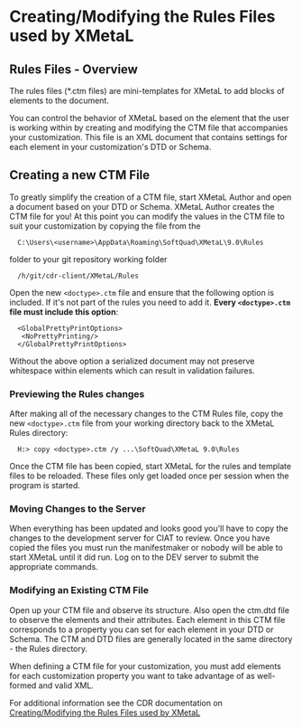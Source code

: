 # Creating/Modifying the Rules Files used by XMetaL
## Rules Files - Overview

The rules files (*.ctm files) are mini-templates for XMetaL to add blocks of elements to the document.

You can control the behavior of XMetaL based on the element that the user is working within by creating and modifying the CTM file that accompanies your customization. This file is an XML document that contains settings for each element in your customization's DTD or Schema.

## Creating a new CTM File

To greatly simplify the creation of a CTM file, start XMetaL Author and open a document based on your DTD or Schema. XMetaL Author creates the CTM file for you! At this point you can modify the values in the CTM file to suit your customization by copying the file from the

```
  C:\Users\<username>\AppData\Roaming\SoftQuad\XMetaL\9.0\Rules
```

folder to your git repository working folder

```
  /h/git/cdr-client/XMetaL/Rules
```

Open the new `<doctype>.ctm` file and ensure that the following option is included. If it's not part of the rules you need to add it. **Every `<doctype>.ctm` file must include this option**:

```
  <GlobalPrettyPrintOptions>
   <NoPrettyPrinting/>
  </GlobalPrettyPrintOptions>
```
Without the above option a serialized document may not preserve whitespace within elements which can result in validation failures.

### Previewing the Rules changes
After making all of the necessary changes to the CTM Rules file, copy the new `<doctype>.ctm` file from your working directory back to the XMetaL Rules directory:

```
  H:> copy <doctype>.ctm /y ...\SoftQuad\XMetaL 9.0\Rules
```

Once the CTM file has been copied, start XMetaL for the rules and template files to be reloaded. These files only get loaded once per session when the program is started.

### Moving Changes to the Server
When everything has been updated and looks good you'll have to copy the changes to the development server for CIAT to review. Once you have copied the files you must run the manifestmaker or nobody will be able to start XMetaL until it did run. Log on to the DEV server to submit the appropriate commands.

### Modifying an Existing CTM File

Open up your CTM file and observe its structure. Also open the ctm.dtd file to observe the elements and their attributes. Each element in this CTM file corresponds to a property you can set for each element in your DTD or Schema. The CTM and DTD files are generally located in the same directory - the Rules directory.

When defining a CTM file for your customization, you must add elements for each customization property you want to take advantage of as well-formed and valid XML.

For additional information see the CDR documentation on [Creating/Modifying the Rules Files used by XMetaL](https://cdr.cancer.gov/cgi-bin/cdr/Filter.py?DocId=CDR0000454921&Filter=name:Documentation+Help+Screens+Filter)